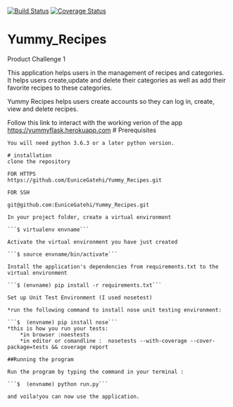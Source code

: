[![Build Status](https://travis-ci.org/EuniceGatehi/Yummy_Recipes.svg?branch=developchallengetwo)](https://travis-ci.org/EuniceGatehi/Yummy_Recipes)
[![Coverage Status](https://coveralls.io/repos/github/EuniceGatehi/Yummy_Recipes/badge.svg?branch=developchallengetwo)](https://coveralls.io/github/EuniceGatehi/Yummy_Recipes?branch=developchallengetwo)

# Yummy_Recipes
Product Challenge 1

This application helps users in the management of recipes and categories. It helps users create,update and delete their categories as well as add their favorite recipes to these categories.

Yummy Recipes helps users create accounts so they can log in, create, view and delete recipes.

Follow this link to interact with the working verion of the app https://yummyflask.herokuapp.com
    # Prerequisites

    You will need python 3.6.3 or a later python version.

    # installation
    clone the repository 

    FOR HTTPS
    https://github.com/EuniceGatehi/Yummy_Recipes.git

    FOR SSH 

    git@github.com:EuniceGatehi/Yummy_Recipes.git

    In your project folder, create a virtual environment

    ```$ virtualenv envname```

    Activate the virtual environment you have just created

    ```$ source envname/bin/activate```

    Install the application's dependencies from requirements.txt to the virtual environment

    ```$ (envname) pip install -r requirements.txt```

    Set up Unit Test Environment (I used nosetest)

    *run the following command to install nose unit testing environment:

    ```$  (envname) pip install nose```
    *this is how you run your tests:
        *in browser :noestests
        *in editor or comandline :  nosetests --with-coverage --cover-package=tests && coverage report

    ##Running the program

    Run the program by typing the command in your terminal : 

    ```$  (envname) python run.py```

    and voila!you can now use the application.
